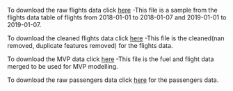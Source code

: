 To download the raw flights data click [here](https://drive.google.com/file/d/1oSSje-PiziHniF8jRfoUrEY20gTUC-xg/view?usp=sharing)   -This file is a sample from the flights data table of flights from 2018-01-01 to 2018-01-07 and 2019-01-01 to 2019-01-07.

To download the cleaned flights data click [here](https://drive.google.com/file/d/16NmtwlcvOi9Jiw6pKPYfBEM7Ri6yH2Cy/view?usp=sharing) -This file is the cleaned(nan removed, duplicate features removed) for the flights data.

To download the MVP data click [here](https://drive.google.com/file/d/1LGPl3yTSCaMInUn90hGrU1nKM4cD1iLl/view?usp=sharing) -This file is the fuel and flight data merged to be used for MVP modelling.


To download the raw passengers data click [here](https://drive.google.com/file/d/12ZETXsxM6G1oLR3UoCvOcyE9YVnprreU/view?usp=sharing) for the passengers data.